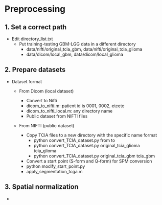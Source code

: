 # Preprocessing

## 1. Set a correct path

* Edit directory_list.txt
  * Put training-testing GBM-LGG data in a different directory
    * data/nifti/original_tcia_gbm, data/nifti/original_tcia_glioma
    * data/dicom/local_gbm, data/dicom/local_glioma

## 2. Prepare datasets

* Dataset format

  * From Dicom (local dataset)
    * Convert to Nifti
    * dicom_to_nifti.m: patient id is 0001, 0002, etcetc
    * dicom_to_nifti_local.m: any directory name
    * Public dataset from NIFTI files

  * From NIFTI (public dataset)
    * Copy TCIA files to a new directory with the specific name format
      * python convert_TCIA_dataset.py from to
      * python convert_TCIA_dataset.py original_tcia_glioma tcia_glioma
      * python convert_TCIA_dataset.py original_tcia_gbm tcia_gbm
    *  Convert a start point (S-form and Q-form) for SPM conversion
      * python modify_start_point.py
      * apply_segmentation_tcga.m

## 3. Spatial normalization

* 